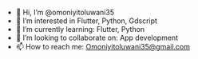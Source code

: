 - 👋 Hi, I’m @omoniyitoluwani35
- 👀 I’m interested in Flutter, Python, Gdscript
- 🌱 I’m currently learning: Flutter, Python
- 💞️ I’m looking to collaborate on: App development 
- 📫 How to reach me: Omoniyitoluwani35@gmail.com 

<!---
omoniyitoluwani35/omoniyitoluwani35 is a ✨ special ✨ repository because its `README.md` (this file) appears on your GitHub profile.
You can click the Preview link to take a look at your changes.
--->
